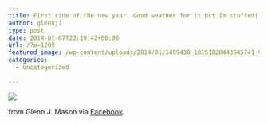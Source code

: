 ```yaml
---
title: First ride of the new year. Good weather for it but Im stuffed!
author: glennji
type: post
date: 2014-01-07T22:19:42+00:00
url: /?p=1209
featured_image: /wp-content/uploads/2014/01/1499430_10151820443645741_971301388_n.jpg
categories:
  - Uncategorized

---
```

<div>
  <img src='/wp-content/uploads/2014/01/1499430_10151820443645741_971301388_n.jpg' style='max-width:600px;' /></p> 
  
  <div>
    from Glenn J. Mason via <a href="https://www.facebook.com/photo.php?fbid=10151820443645741&#038;set=a.10151575226230741.1073741829.551785740&#038;type=1">Facebook</a>
  </div>
</div>
